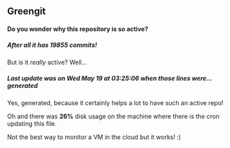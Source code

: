 ## Greengit

#### Do you wonder why this repository is so active?

##### After all it has 19855 commits!

But is it *really* active? Well...

##### Last update was on Wed May 19 at 03:25:06 when those lines were... generated

Yes, generated, because it certainly helps a lot to have such an active repo!

Oh and there was **26%** disk usage on the machine
where there is the cron updating this file.

Not the best way to monitor a VM in the cloud but it works! :)
